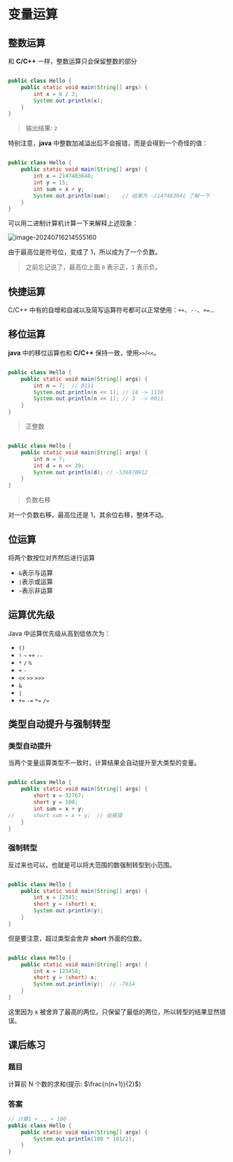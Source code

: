 # 变量运算

## 整数运算

和 **C/C++** 一样，整数运算只会保留整数的部分

```java

public class Hello {
	public static void main(String[] args) {
		int x = 8 / 3;
		System.out.println(x);
	}
}
```

> 输出结果: `2`

特别注意，**java** 中整数加减溢出后不会报错，而是会得到一个奇怪的值：

```java

public class Hello {
	public static void main(String[] args) {
		int x = 2147483640;
		int y = 15;
		int sum = x + y;
		System.out.println(sum);	// 结果为 -2147483641 了解一下
	}
}
```

可以用二进制计算机计算一下来解释上述现象：

![image-20240716214555160](C:\Users\谌颖\AppData\Roaming\Typora\typora-user-images\image-20240716214555160.png)

由于最高位是符号位，变成了 1，所以成为了一个负数。

> 之前忘记说了，最高位上面 `0` 表示正，`1` 表示负。

## 快捷运算

C/C++ 中有的自增和自减以及简写运算符号都可以正常使用：`++`、`--`、`+=`...

## 移位运算

**java** 中的移位运算也和 **C/C++** 保持一致，使用`>>`/`<<`。

```java

public class Hello {
	public static void main(String[] args) {
		int n = 7;	// 0111
		System.out.println(n << 1);	// 14 -> 1110
		System.out.println(n >> 1);	// 3  -> 0011
    }
}
```

> 正整数

```java

public class Hello {
	public static void main(String[] args) {
		int n = 7;
		int d = n << 29;
		System.out.println(d); // -536870912
	}
}
```

> 负数右移

对一个负数右移，最高位还是 1，其余位右移，整体不动。

## 位运算

将两个数按位对齐然后进行运算

- `&`表示与运算
- `|`表示或运算
- `~`表示非运算

## 运算优先级

Java 中运算优先级从高到低依次为：

- `()`
- `!` `~` `++` `--`
- `*` `/` `%`
- `+` `-`
- `<<` `>>` `>>>`
- `&`
- `|`
- `+=` `-=` `*=` `/=`

## 类型自动提升与强制转型

### 类型自动提升

当两个变量运算类型不一致时，计算结果会自动提升至大类型的变量。

```java

public class Hello {
	public static void main(String[] args) {
		short x = 32767;
		short y = 100;
		int sum = x + y;
//		short sum = x + y;	// 会报错
	}
}
```

### 强制转型

反过来也可以，也就是可以将大范围的数强制转型到小范围。

```java

public class Hello {
	public static void main(String[] args) {
		int x = 12345;
		short y = (short) x;
		System.out.println(y);
	}
}
```

但是要注意，超过类型会舍弃 **short** 外面的位数。

```java

public class Hello {
	public static void main(String[] args) {
		int x = 123458;
		short y = (short) x;
		System.out.println(y);	// -7614
	}
}
```

这里因为 x 被舍弃了最高的两位，只保留了最低的两位，所以转型的结果显然错误。

## 课后练习

### 题目

计算前 N 个数的求和(提示: $\frac{n(n+1)}{2}$)

### 答案

```java
// 计算1 + .. + 100
public class Hello {
	public static void main(String[] args) {
		System.out.println(100 * 101/2);
	}
}
```

